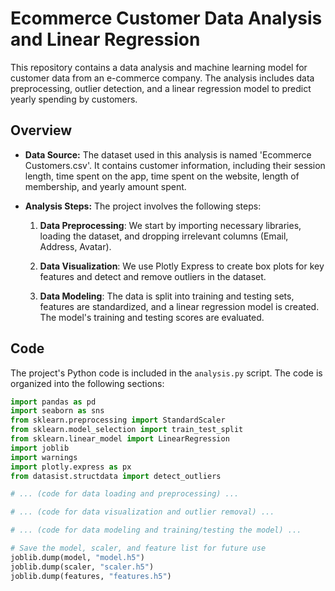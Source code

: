 # Ecommerce Customer Data Analysis and Linear Regression

This repository contains a data analysis and machine learning model for customer data from an e-commerce company. The analysis includes data preprocessing, outlier detection, and a linear regression model to predict yearly spending by customers.

## Overview

- **Data Source:** The dataset used in this analysis is named 'Ecommerce Customers.csv'. It contains customer information, including their session length, time spent on the app, time spent on the website, length of membership, and yearly amount spent.

- **Analysis Steps:** The project involves the following steps:

    1. **Data Preprocessing**: We start by importing necessary libraries, loading the dataset, and dropping irrelevant columns (Email, Address, Avatar).
    
    2. **Data Visualization**: We use Plotly Express to create box plots for key features and detect and remove outliers in the dataset.
    
    3. **Data Modeling**: The data is split into training and testing sets, features are standardized, and a linear regression model is created. The model's training and testing scores are evaluated.

## Code

The project's Python code is included in the `analysis.py` script. The code is organized into the following sections:

```python
import pandas as pd
import seaborn as sns
from sklearn.preprocessing import StandardScaler
from sklearn.model_selection import train_test_split
from sklearn.linear_model import LinearRegression
import joblib
import warnings
import plotly.express as px
from datasist.structdata import detect_outliers

# ... (code for data loading and preprocessing) ...

# ... (code for data visualization and outlier removal) ...

# ... (code for data modeling and training/testing the model) ...

# Save the model, scaler, and feature list for future use
joblib.dump(model, "model.h5")
joblib.dump(scaler, "scaler.h5")
joblib.dump(features, "features.h5")
